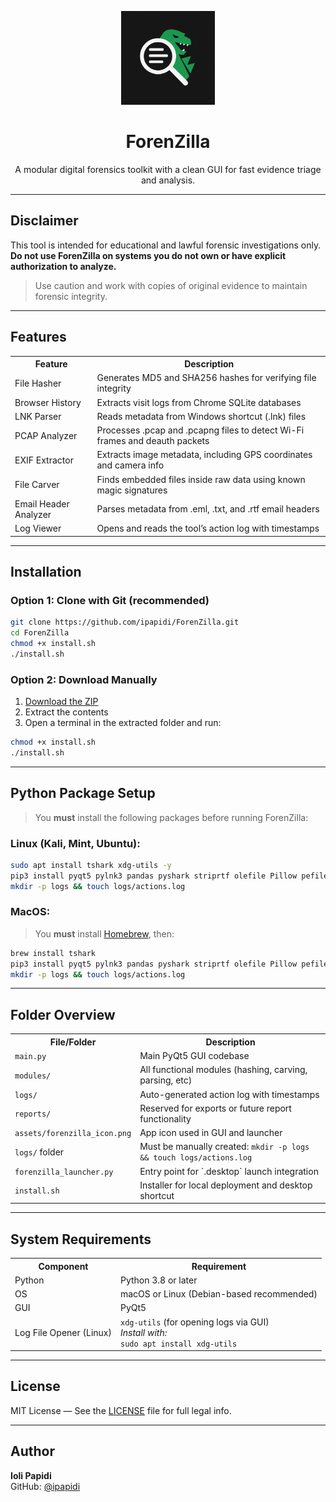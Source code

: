 <p align="center">
  <img src="assets/forenzilla_icon.png" width="150" alt="ForenZilla Logo">
</p>

<h1 align="center">ForenZilla</h1>
<p align="center">A modular digital forensics toolkit with a clean GUI for fast evidence triage and analysis.</p>

---

## Disclaimer

This tool is intended for educational and lawful forensic investigations only.  
**Do not use ForenZilla on systems you do not own or have explicit authorization to analyze.**  

> Use caution and work with copies of original evidence to maintain forensic integrity.

---

## Features

<table>
  <tr>
    <th>Feature</th>
    <th>Description</th>
  </tr>
  <tr>
    <td>File Hasher</td>
    <td>Generates MD5 and SHA256 hashes for verifying file integrity</td>
  </tr>
  <tr>
    <td>Browser History</td>
    <td>Extracts visit logs from Chrome SQLite databases</td>
  </tr>
  <tr>
    <td>LNK Parser</td>
    <td>Reads metadata from Windows shortcut (.lnk) files</td>
  </tr>
  <tr>
    <td>PCAP Analyzer</td>
    <td>Processes .pcap and .pcapng files to detect Wi-Fi frames and deauth packets</td>
  </tr>
  <tr>
    <td>EXIF Extractor</td>
    <td>Extracts image metadata, including GPS coordinates and camera info</td>
  </tr>
  <tr>
    <td>File Carver</td>
    <td>Finds embedded files inside raw data using known magic signatures</td>
  </tr>
  <tr>
    <td>Email Header Analyzer</td>
    <td>Parses metadata from .eml, .txt, and .rtf email headers</td>
  </tr>
  <tr>
    <td>Log Viewer</td>
    <td>Opens and reads the tool’s action log with timestamps</td>
  </tr>
</table>

---

## Installation

### Option 1: Clone with Git (recommended)

```bash
git clone https://github.com/ipapidi/ForenZilla.git
cd ForenZilla
chmod +x install.sh
./install.sh
```

### Option 2: Download Manually

1. [Download the ZIP](https://github.com/ipapidi/ForenZilla/archive/refs/heads/main.zip)  
2. Extract the contents  
3. Open a terminal in the extracted folder and run:

```bash
chmod +x install.sh
./install.sh
```
---

## Python Package Setup

> You **must** install the following packages before running ForenZilla:

### Linux (Kali, Mint, Ubuntu):

```bash
sudo apt install tshark xdg-utils -y
pip3 install pyqt5 pylnk3 pandas pyshark striprtf olefile Pillow pefile --break-system-packages
mkdir -p logs && touch logs/actions.log
```

### MacOS:

> You **must** install [Homebrew](https://brew.sh), then:

```bash
brew install tshark
pip3 install pyqt5 pylnk3 pandas pyshark striprtf olefile Pillow pefile
mkdir -p logs && touch logs/actions.log
```

---

## Folder Overview

<table>
  <tr>
    <th>File/Folder</th>
    <th>Description</th>
  </tr>
  <tr>
    <td><code>main.py</code></td>
    <td>Main PyQt5 GUI codebase</td>
  </tr>
  <tr>
    <td><code>modules/</code></td>
    <td>All functional modules (hashing, carving, parsing, etc)</td>
  </tr>
  <tr>
    <td><code>logs/</code></td>
    <td>Auto-generated action log with timestamps</td>
  </tr>
  <tr>
    <td><code>reports/</code></td>
    <td>Reserved for exports or future report functionality</td>
  </tr>
  <tr>
    <td><code>assets/forenzilla_icon.png</code></td>
    <td>App icon used in GUI and launcher</td>
  </tr>
  <tr>
    <td><code>logs/</code> folder</td>
    <td>Must be manually created: <code>mkdir -p logs && touch logs/actions.log</code></td>
  </tr>

  <tr>
    <td><code>forenzilla_launcher.py</code></td>
    <td>Entry point for `.desktop` launch integration</td>
  </tr>
  <tr>
    <td><code>install.sh</code></td>
    <td>Installer for local deployment and desktop shortcut</td>
  </tr>
</table>

---

## System Requirements

<table>
  <tr>
    <th>Component</th>
    <th>Requirement</th>
  </tr>
  <tr>
    <td>Python</td>
    <td>Python 3.8 or later</td>
  </tr>
  <tr>
    <td>OS</td>
    <td>macOS or Linux (Debian-based recommended)</td>
  </tr>
  <tr>
    <td>GUI</td>
    <td>PyQt5</td>
  </tr>
  <tr>
    <td>Log File Opener (Linux)</td>
    <td><code>xdg-utils</code> (for opening logs via GUI)<br><em>Install with:</em><br><code>sudo apt install xdg-utils</code></td>
  </tr>
</table>

---

## License

MIT License — See the [LICENSE](LICENSE) file for full legal info.

---

## Author

**Ioli Papidi**  
GitHub: [@ipapidi](https://github.com/ipapidi)
